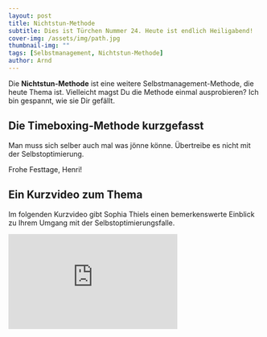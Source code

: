 ```yaml
---
layout: post
title: Nichtstun-Methode
subtitle: Dies ist Türchen Nummer 24. Heute ist endlich Heiligabend!
cover-img: /assets/img/path.jpg
thumbnail-img: ""
tags: [Selbstmanagement, Nichtstun-Methode]
author: Arnd
---
```


Die **Nichtstun-Methode** ist eine weitere Selbstmanagement-Methode, die heute Thema ist. Vielleicht magst Du die Methode einmal ausprobieren? Ich bin gespannt, wie sie Dir gefällt.

## Die Timeboxing-Methode kurzgefasst

Man muss sich selber auch mal was jönne könne. Übertreibe es nicht mit der Selbstoptimierung. 

Frohe Festtage, Henri!

## Ein Kurzvideo zum Thema

Im folgenden Kurzvideo gibt Sophia Thiels einen bemerkenswerte Einblick zu Ihrem Umgang mit der Selbstoptimierungsfalle.

<iframe width="336" height="189" src="https://www.youtube.com/embed/9z9am4qAkC8?si=QI9egQwjQ9o3Pk_p" title="YouTube video player" frameborder="0" allow="accelerometer; autoplay; clipboard-write; encrypted-media; gyroscope; picture-in-picture; web-share" referrerpolicy="strict-origin-when-cross-origin" allowfullscreen></iframe>